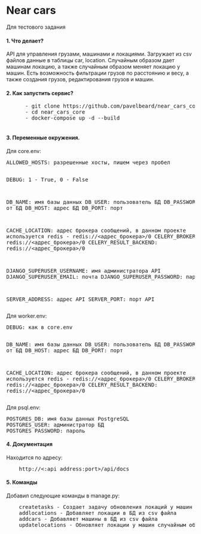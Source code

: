 # Near cars

Для тестового задания
<h4>1. Что делает?</h4>
API для управления грузами, машинами и локациями. 
Загружает из csv файлов данные в таблицы car, location. Случайным образом дает машинам локацию, 
а также случайным образом меняет локацию у машин. Есть возможность фильтрации грузов по расстоянию и весу, 
а также создания грузов, редактирования грузов и машин. 

<h4>2. Как запустить сервис?</h4>
   <pre>
      - git clone https://github.com/pavelbeard/near_cars_core
      - cd near_cars_core
      - docker-compose up -d --build
   </pre> 
<h4>3. Переменные окружения.</h4>  
<p>Для core.env:</p>
<pre>
ALLOWED_HOSTS: разрешенные хосты, пишем через пробел

DEBUG: 1 - True, 0 - False

DB_NAME: имя базы данных
DB_USER: пользователь БД
DB_PASSWORD: пароль от БД
DB_HOST: адрес БД
DB_PORT: порт

CACHE_LOCATION: адрес брокера сообщений, в данном проекте используется redis - redis://<адрес_брокера>/0
CELERY_BROKER_UR: redis://<адрес_брокера>/0
CELERY_RESULT_BACKEND: redis://<адрес_брокера>/0

DJANGO_SUPERUSER_USERNAME: имя администратора API
DJANGO_SUPERUSER_EMAIL: почта
DJANGO_SUPERUSER_PASSWORD: пароль

SERVER_ADDRESS: адрес API
SERVER_PORT: порт API
</pre>
<p>Для worker.env:</p>
<pre>
DEBUG: как в core.env

DB_NAME: имя базы данных
DB_USER: пользователь БД
DB_PASSWORD: пароль от БД
DB_HOST: адрес БД
DB_PORT: порт

CACHE_LOCATION: адрес брокера сообщений, в данном проекте используется redis - redis://<адрес_брокера>/0
CELERY_BROKER_UR: redis://<адрес_брокера>/0
CELERY_RESULT_BACKEND: redis://<адрес_брокера>/0
</pre>
<p>Для psql.env:</p>
<pre>
POSTGRES_DB: имя базы данных PostgreSQL
POSTGRES_USER: администратор БД
POSTGRES_PASSWORD: пароль
</pre>
<h4>4. Документация</h4>
Находится по адресу: 
<pre>
    http://<:api_address:port>/api/docs
</pre>
<h4>5. Команды</h4>
Добавил следующие команды в manage.py: 
<pre>
    createtasks - Создает задачу обновления локаций у машин
    addlocations - Добавляет локации в БД из csv файла
    addcars - Добавляет машины в БД из csv файла
    updatelocations - Обновляет локации у машин случайным образом
</pre>


